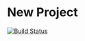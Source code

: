 New Project
===========

[![Build Status](https://travis-ci.org/by-examples/Symfony2-Uniwersytet.svg?branch=2.6.3%2FSymfony2-Uniwersytet)](https://travis-ci.org/by-examples/Symfony2-Uniwersytet)